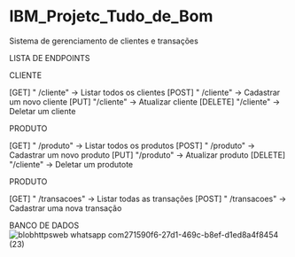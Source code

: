 # IBM_Projetc_Tudo_de_Bom
Sistema de gerenciamento de clientes e transações

LISTA DE ENDPOINTS

CLIENTE

[GET]  " /cliente" -> Listar todos os clientes
[POST]   " /cliente" -> Cadastrar um novo cliente
[PUT]  "/cliente" -> Atualizar cliente
[DELETE] "/cliente" -> Deletar um cliente

PRODUTO

[GET]  " /produto" -> Listar todos os produtos
[POST]   " /produto" -> Cadastrar um novo produto
[PUT]  "/produto" -> Atualizar produto
[DELETE] "/cliente" -> Deletar um produtote

PRODUTO

[GET]  " /transacoes" -> Listar todas as transações
[POST]   " /transacoes" -> Cadastrar uma nova transação


BANCO DE DADOS
![blobhttpsweb whatsapp com271590f6-27d1-469c-b8ef-d1ed8a4f8454 (23)](https://user-images.githubusercontent.com/93411167/185110063-f15df4f5-a519-4b86-983f-1a57071ff9f3.png)
